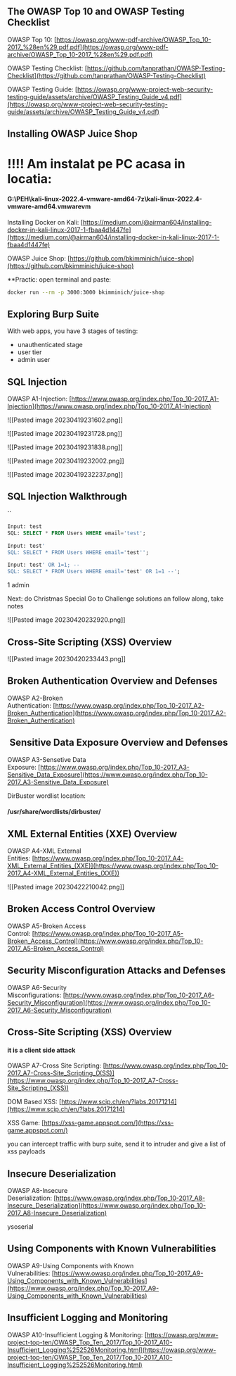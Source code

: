 ## The OWASP Top 10 and OWASP Testing Checklist

OWASP Top 10: [https://owasp.org/www-pdf-archive/OWASP_Top_10-2017_%28en%29.pdf.pdf](https://owasp.org/www-pdf-archive/OWASP_Top_10-2017_%28en%29.pdf.pdf)

OWASP Testing Checklist: [https://github.com/tanprathan/OWASP-Testing-Checklist](https://github.com/tanprathan/OWASP-Testing-Checklist)

OWASP Testing Guide: [https://owasp.org/www-project-web-security-testing-guide/assets/archive/OWASP_Testing_Guide_v4.pdf](https://owasp.org/www-project-web-security-testing-guide/assets/archive/OWASP_Testing_Guide_v4.pdf)


## Installing OWASP Juice Shop

# !!!! Am instalat pe PC acasa in locatia: 
#### G:\PEH\kali-linux-2022.4-vmware-amd64-7z\kali-linux-2022.4-vmware-amd64.vmwarevm

Installing Docker on Kali: [https://medium.com/@airman604/installing-docker-in-kali-linux-2017-1-fbaa4d1447fe](https://medium.com/@airman604/installing-docker-in-kali-linux-2017-1-fbaa4d1447fe)

OWASP Juice Shop: [https://github.com/bkimminich/juice-shop](https://github.com/bkimminich/juice-shop)


**Practic:
open terminal and paste: 
```bash 
docker run --rm -p 3000:3000 bkimminich/juice-shop
```

## Exploring Burp Suite

With web apps, you have 3 stages of testing:
- unauthenticated stage
- user tier
- admin user

## SQL Injection

OWASP A1-Injection: [https://www.owasp.org/index.php/Top_10-2017_A1-Injection](https://www.owasp.org/index.php/Top_10-2017_A1-Injection)

![[Pasted image 20230419231602.png]]

![[Pasted image 20230419231728.png]]

![[Pasted image 20230419231838.png]]

![[Pasted image 20230419232002.png]]

![[Pasted image 20230419232237.png]]


## SQL Injection Walkthrough
``
``` SQL
Input: test
SQL: SELECT * FROM Users WHERE email='test';

Input: test'
SQL: SELECT * FROM Users WHERE email='test'';

Input: test' OR 1=1; --
SQL: SELECT * FROM Users WHERE email='test' OR 1=1 --';
```
1 admin

Next: do Christmas Special
Go to Challenge solutions an follow along, take notes

![[Pasted image 20230420232920.png]]



## Cross-Site Scripting (XSS) Overview

![[Pasted image 20230420233443.png]]


## Broken Authentication Overview and Defenses

OWASP A2-Broken Authentication: [https://www.owasp.org/index.php/Top_10-2017_A2-Broken_Authentication](https://www.owasp.org/index.php/Top_10-2017_A2-Broken_Authentication)


##  Sensitive Data Exposure Overview and Defenses

OWASP A3-Sensetive Data Exposure: [https://www.owasp.org/index.php/Top_10-2017_A3-Sensitive_Data_Exposure](https://www.owasp.org/index.php/Top_10-2017_A3-Sensitive_Data_Exposure)

DirBuster wordlist location: 
#### /usr/share/wordlists/dirbuster/

## XML External Entities (XXE) Overview

OWASP A4-XML External Entities: [https://www.owasp.org/index.php/Top_10-2017_A4-XML_External_Entities_(XXE)](https://www.owasp.org/index.php/Top_10-2017_A4-XML_External_Entities_(XXE))

![[Pasted image 20230422210042.png]]


## Broken Access Control Overview

OWASP A5-Broken Access Control: [https://www.owasp.org/index.php/Top_10-2017_A5-Broken_Access_Control](https://www.owasp.org/index.php/Top_10-2017_A5-Broken_Access_Control)


## Security Misconfiguration Attacks and Defenses

OWASP A6-Security Misconfigurations: [https://www.owasp.org/index.php/Top_10-2017_A6-Security_Misconfiguration](https://www.owasp.org/index.php/Top_10-2017_A6-Security_Misconfiguration)


## Cross-Site Scripting (XSS) Overview

#### it is a client side attack

OWASP A7-Cross Site Scripting: [https://www.owasp.org/index.php/Top_10-2017_A7-Cross-Site_Scripting_(XSS)](https://www.owasp.org/index.php/Top_10-2017_A7-Cross-Site_Scripting_(XSS))

DOM Based XSS: [https://www.scip.ch/en/?labs.20171214](https://www.scip.ch/en/?labs.20171214)

XSS Game: [https://xss-game.appspot.com/](https://xss-game.appspot.com/)

you can intercept traffic with burp suite, send it to intruder and give a list of xss payloads


## Insecure Deserialization

OWASP A8-Insecure Deserialization: [https://www.owasp.org/index.php/Top_10-2017_A8-Insecure_Deserialization](https://www.owasp.org/index.php/Top_10-2017_A8-Insecure_Deserialization)

ysoserial


## Using Components with Known Vulnerabilities

OWASP A9-Using Components with Known Vulnerabilities: [https://www.owasp.org/index.php/Top_10-2017_A9-Using_Components_with_Known_Vulnerabilities](https://www.owasp.org/index.php/Top_10-2017_A9-Using_Components_with_Known_Vulnerabilities)


## Insufficient Logging and Monitoring

OWASP A10-Insufficient Logging & Monitoring: [https://owasp.org/www-project-top-ten/OWASP_Top_Ten_2017/Top_10-2017_A10-Insufficient_Logging%252526Monitoring.html](https://owasp.org/www-project-top-ten/OWASP_Top_Ten_2017/Top_10-2017_A10-Insufficient_Logging%252526Monitoring.html)

